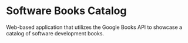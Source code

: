 # Software Books Catalog
 Web-based application that utilizes the Google Books API to showcase a catalog of software development books.
